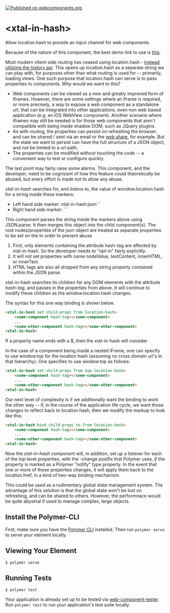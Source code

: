 [![Published on webcomponents.org](https://img.shields.io/badge/webcomponents.org-published-blue.svg)](https://www.webcomponents.org/element/bahrus/xtal-in-hash)

# \<xtal-in-hash\>


Allow location.hash to provide an input channel for web components.  

Because of the nature of this component, the best demo link to use is [this](http://rawgit.com/bahrus/xtal/master/bower_components/xtal-in-hash/demo/index.html).

Most modern client-side routing has ceased using location.hash - [instead utilizing the history api](http://krasimirtsonev.com/blog/article/deep-dive-into-client-side-routing-navigo-pushstate-hash).  This opens up location.hash as a separate string we can play with, for purposes other than what routing is used for -- primarily, loading views.  One such purpose that location.hash can serve is to pass properties to components.  Why would we want to this? 

* Web components can be viewed as a new and greatly improved form of iframes.  However, there are some settings where an iframe is required, or more precisely, a way to expose a web component as a standalone url, that can be integrated into other applications, even non web based application (e.g. an iOS WebView component).  Another scenario where iframes may still be needed is for those web components that aren't compatible with being inside shadow DOM, such as JQuery plugins.
*  As with routing, the properties can persist on refreshing the browser, and can be shared / sent via an email or the [web share](https://developers.google.com/web/updates/2016/09/navigator-share), for example.  But the state we want to persist can have the full structure of a JSON object, and not be limited to a url path. 
*  The properties can be modified without touching the code -- a convenient way to test or configure quickly.

The last point may fairly raise some alarms. This component, and the developer, need to be cognizant of how this feature could theoretically be abused, but every effort is made not to allow any abuse.

*xtal-in-hash* searches for, and listens to, the value of wondow.location.hash for a string inside these markers:

 *  Left hand side marker: xtal-in-hash:json```
 *  Right hand side marker: ``` 

This component parses the string inside the markers above using JSON.parse.  It then merges this object into the child component(s).  The root nodes/properties of the json object are treated as separate properties to be set on the In order to prevent abuse

1)  First, only elements containing the attribute  hash-tag are affected by xtal-in-hash.  So the developer needs to "opt-in" fairly explicitly.
2)  It will not set properties with name nodeValue, textContent, innerHTML, or innerText.  
3)  HTML tags are also all stripped from any string property contained within the JSON parse.

xtal-in-hash searches its children for any DOM elements with the attribute *hash-tag*, and passes in the properties from above.  It will continue to modify these children as the window.location.hash changes.

The syntax for this one way binding is shown below.

```html
<xtal-in-hash set child-props from location-hash>
    <some-component hash-tag></some-component>
    ...
    <some-other-component hash-tag></some-other-component>
<xtal-in-hash>
```

If a property name ends with a $, then the xtal-in-hash will consider 

In the case of a component being inside a nested iFrame, one can specify to use window.top for the location hash (assuming no cross domain url's in that hierarchy).  One specifies to use window.top as follows:

```html
<xtal-in-hash set child-props from top-location-hash>
    <some-component hash-tag></some-component>
    ...
    <some-other-component hash-tag></some-other-component>
<xtal-in-hash>
```


 
Our next level of complexity is if we additionally want the binding to work the other way -- if, in the course of the application life cycle, we want those changes to reflect back to location.hash, then we modify the markup to look like this:

```html
<xtal-in-hash bind child-props to-from location-hash>
    <some-component hash-tag></some-component>
    ...
    <some-other-component hash-tag></some-other-component>
<xtal-in-hash>
```
 Now the *xtal-in-hash* component will, in addition, set up a listener for each of the top level properties, with the -change postfix that Polymer uses, *if* the property is marked as a Polymer "notify" type property.  In the event that one or more of these properties changes, it will apply them back to the location.href, in a kind of two-way binding mechanism.

This could be used as a rudimentary global state management system.  The advantage of this solution is that the global state won't be lost on refreshing, and can be shared to others.  However, the performnace would be quite abysmal if used to manage complex, large objects.

## Install the Polymer-CLI

First, make sure you have the [Polymer CLI](https://www.npmjs.com/package/polymer-cli) installed. Then run `polymer serve` to serve your element locally.

## Viewing Your Element

```
$ polymer serve
```

## Running Tests

```
$ polymer test
```

Your application is already set up to be tested via [web-component-tester](https://github.com/Polymer/web-component-tester). Run `polymer test` to run your application's test suite locally.
